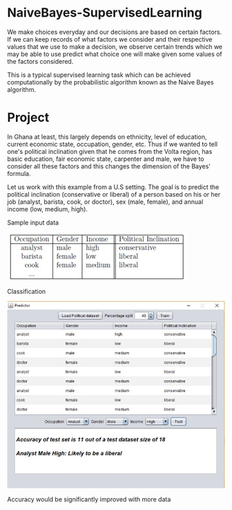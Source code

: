 # NaiveBayes-SupervisedLearning

We make choices everyday and our decisions are based on certain factors. If we can keep records of
what factors we consider and their respective values that we use to make a decision, we observe certain
trends which we may be able to use predict what choice one will make given some values of the factors
considered.

This is a typical supervised learning task which can be achieved computationally by the probabilistic
algorithm known as the Naive Bayes algorithm.

# Project
In Ghana at least, this largely depends on ethnicity, level of education, current economic state, occupation, gender, etc.
Thus if we wanted to tell one's political inclination given that he comes from the Volta region, has basic education, fair economic
state, carpenter and male, we have to consider all these factors and this changes the dimension of the
Bayes' formula.

Let us work with this example from a U.S setting. The goal is to predict the political inclination
(conservative or liberal) of a person based on his or her job (analyst, barista, cook, or doctor), sex
(male, female), and annual income (low, medium, high).

Sample input data

![alt text](https://github.com/Dna072/NaiveBayes-SupervisedLearning/blob/master/resources/nb_data.jpg)


Classification 

![alt text](https://github.com/Dna072/NaiveBayes-SupervisedLearning/blob/master/resources/nb_test.jpg)

Accuracy would be significantly improved with more data
